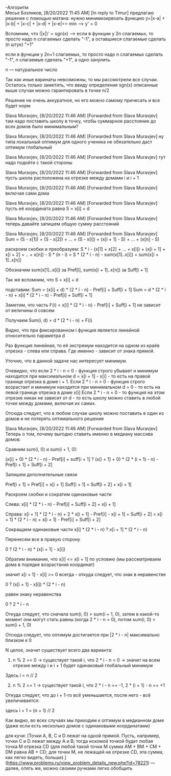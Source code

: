 -Алгоритм  
Месье Бэзликов, [8/20/2022 11:45 AM]
[In reply to Timur]
предлагаю решение с помощью матана: нужно минимизирвоать функцию y=|x-a| + |x-b| + |x-c| + |x-d| + |x-e|== min —> y' = 0 

Вспомним, что (|x|)' = sgn(x) —> 
если в функции y 2n слагаемых, то просто надо n слагаемых сделать "-1", а оставшиеся слагаемые сделать (n штук) "+1"

если в функции y 2n+1 слагаемых, то просто надо n слагаемых сделать "-1", n слагаемые сделать "+1", а одно занулить.

n — натуральное число

Так как иные варинаты невозможны, то мы рассмотрели все случаи. Осталось только заметить, что ввиду определения sgn(x) описанные выше случаи можно гарантировать в точке n/2



Решение не очень аккуратное, но его можно самому причесать  и все будет норм

Slava Muravjev, [8/20/2022 11:46 AM]
[Forwarded from Slava Muravjev]
там надо поставить школу в точку, чтобы суммарное расстояние до всех домов было минимальным?

Slava Muravjev, [8/20/2022 11:46 AM]
[Forwarded from Slava Muravjev]
ну типа локальный оптимум для одного ученика не обязательно даст оптимум глобальный

Slava Muravjev, [8/20/2022 11:46 AM]
[Forwarded from Slava Muravjev]
тут надо подойти с такой стороны

Slava Muravjev, [8/20/2022 11:46 AM]
[Forwarded from Slava Muravjev]
пусть школа расположена на отрезке между домами i и i + 1

Slava Muravjev, [8/20/2022 11:46 AM]
[Forwarded from Slava Muravjev]
включая сами дома

Slava Muravjev, [8/20/2022 11:46 AM]
[Forwarded from Slava Muravjev]
пусть её координата равна S = x[i] + d

Slava Muravjev, [8/20/2022 11:46 AM]
[Forwarded from Slava Muravjev]
теперь давайте запишем общую сумму расстояний

Slava Muravjev, [8/20/2022 11:46 AM]
[Forwarded from Slava Muravjev]
Sum = (S - x[1]) + (S - x[2]) + ... + (S - x[i]) + (x[i + 1] - S) + ... + (x[n] - S)

раскроем скобки и преобразуем:
S * i - (x[1] + x[2] + ... + x[i]) + (x[i + 1] + x[i + 2] + .. + x[n]) - S * (n - i) = S * (2 * i - n) - sum(x[1]..x[i]) + sum(x[i + 1]..x[n])

Обозначим sum(x[1]..x[i]) за Pref[i], sum(x[i + 1]..x[n]) за Suff[i + 1]

Так же вспомним, что S = x[i] + d

подставим:
Sum = (x[i] + d) * (2 * i - n) - Pref[i] + Suff[i + 1]
Sum = d * (2 * i - n) + x[i] * (2 * i - n) - Pref[i] + Suff[i + 1]

Заметим, что часть F(i) = x[i] * (2 * i - n) - Pref[i] + Suff[i + 1] не зависит от величины d совсем 

Получаем
Sum(i, d) = d * (2 * i - n) + F(i)

Видно, что при фиксированном i функция является линейной относительно параметра d

Раз функция линейная, то её экстремум находится на одном из краёв отрезка - слева или справа. 
Где именно - зависит от знака прямой.

Уточню, что в данной задаче нас интересует минимум.

Очевидно, что если 2 * i - n < 0 - функция строго убывает и минимум находится при максимальном d = x[i + 1] - x[i] - то есть на правой границе отрезка в доме i + 1.
Если 2 * i - n > 0 - функция строго возрастает и минимум находится при минимальном d = 0 - то есть на левой границе отрезка в доме x[i]
Если 2 * i - n = 0 - то функция на этом отрезке никак не зависит от d - то есть школу можно ставить в любой точке между домами, включая их самих.

Отсюда следует, что в любом случае школу можно поставить в один из домов и не потерять оптимального решения

Slava Muravjev, [8/20/2022 11:46 AM]
[Forwarded from Slava Muravjev]
Теперь о том, почему выгодно ставить именно в медиану массива домов:

Сравним sum(i, 0) и sum(i + 1, 0):

(x[i] + 0) * (2 * i - n) - Pref[i] + suff[i + 1] ? (x[i + 1] + 0) * (2 * (i + 1) - n) - Pref[i + 1] + Suff[i + 2]

Запишем дополнительные связи

Pref[i + 1] = Pref[i] + x[i + 1]
Suff[i + 1] = Suff[i + 2] + x[i + 1]

Раскроем скобки и сократим одинаковые части

Слева:
x[i] * (2 * i - n) - Pref[i] + Suff[i + 2] + x[i + 1]

Справа:
x[i + 1] * (2 * i - n) + 2 * x[i + 1] - Pref[i] - x[i + 1] + Suff[i + 2] = x[i + 1] * (2 * i - n) + x[i + 1] - Pref[i] + Suff[i + 2]

Сокращаем одинаковые части
x[i] * (2 * i - n) ? x[i + 1] * (2 * i - n)

Перенесем все в правую сторону

0 ? (2 * i - n) * (x[i + 1] - x[i])

Обратим внимание, что x[i] <= x[i + 1] по условию (мы рассматриваем дома в порядке возрастания координат)

значит x[i + 1] - x[i] >= 0 всегда - откуда следует, что знак в неравенстве

0 ? (x[i + 1] - x[i]) * (2 * i - n)

равен знаку неравенства

0 ? 2 * i - n

Откуда следует, что сначала sum(i, 0) > sum(i + 1, 0), затем в какой-то момент они могут стать равны (когда 2 * i - n = 0), потом sum(i, 0) < sum(i + 1, 0)

Отсюда следует, что оптимум достигается при |2 * i - n| максимально близком к 0

N целое, значит существует всего два варианта:
1) n % 2 == 0 -> существует такой i, что 2 * i - n = 0 -> значит на всем отрезке между i и i + 1 будет одинаковый глобальный минимум

Здесь i = n // 2

2) n % 2 == 1 -> существует такой i, что 2 * i - n == -1, 2 * (i + 1) - n == +1

Откуда следует, что до i + 1-го всё уменьшается, после него - всё увеличивается:

здесь i + 1 = (n + 1) // 2

Как видно, во всех случаях мы приходим к оптимум в медианном доме (даже если есть несколько домов с одинаковыми координатами)


для кучи: [Точки A, В, С и D лежат на одной прямой. Пусть, например, точки С и D лежат между A и В; тогда искомой точкой будет любая точка M отрезка CD (для любой такой точки M сумма AM + BM + CM + DM равна AB + CD; для точки M, не лежащей на отрезке CD, эта сумма, как легко видеть, больше).] (https://www.problems.ru/view_problem_details_new.php?id=78221) — далее, опять же, можно своими ручками легко обобщить
